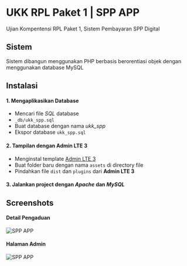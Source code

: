 
# UKK RPL Paket 1 | SPP APP

Ujian Kompentensi RPL Paket 1, Sistem Pembayaran SPP Digital
## Sistem

Sistem dibangun menggunakan PHP berbasis berorentiasi objek dengan menggunakan database MySQL
## Instalasi 
#### 1. Mengaplikasikan Database
- Mencari file *SQL* database
- `_db/ukk_spp.sql`
- Buat database dengan nama *ukk_spp*
- Ekspor database `ukk_spp.sql`

#### 2. Tampilan dengan Admin LTE 3
- Menginstal template [Admin LTE 3](https://github.com/ColorlibHQ/AdminLTE/releases)
- Buat folder baru dengan nama `assets` di directory file
- Pindahkan file `dist` dan `plugins` dari **Admin LTE 3**

#### 3. Jalankan project dengan *Apache* dan *MySQL*


## Screenshots

#### Detail Pengaduan
![SPP APP](https://i.imgur.com/C7vXEPD.png)

#### Halaman Admin
![SPP APP](https://i.imgur.com/17h1Xvp.png)
